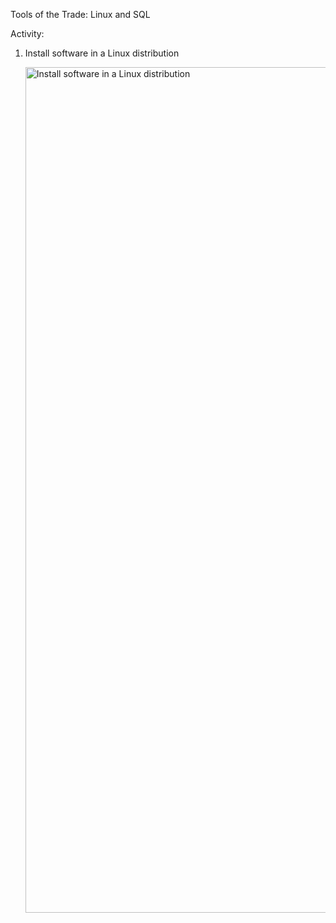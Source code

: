 Tools of the Trade: Linux and SQL

Activity:

1. Install software in a Linux distribution
   
   <img width="1353" alt="Install software in a Linux distribution" src="https://github.com/cosmoshivani/Cybersecurity-Portfolio/assets/47838688/7ef9fefa-bf30-488d-b3ab-beb9c0f176ed">

